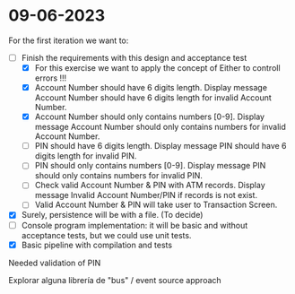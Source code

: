 # 09-06-2023
For the first iteration we want to:
* [ ] Finish the requirements with this design and acceptance test
    * [x] For this exercise we want to apply the concept of Either to controll errors !!!
    * [x] Account Number should have 6 digits length. Display message Account Number should have 6 digits length for invalid Account Number.
    * [x] Account Number should only contains numbers [0-9]. Display message Account Number should only contains numbers for invalid Account Number.
    * [ ] PIN should have 6 digits length. Display message PIN should have 6 digits length for invalid PIN.
    * [ ] PIN should only contains numbers [0-9]. Display message PIN should only contains numbers for invalid PIN.
    * [ ] Check valid Account Number & PIN with ATM records. Display message Invalid Account Number/PIN if records is not exist.
    * [ ] Valid Account Number & PIN will take user to Transaction Screen.
* [x] Surely, persistence will be with a file. (To decide)
* [ ] Console program implementation: it will be basic and without acceptance tests, but we could use unit tests.
* [x] Basic pipeline with compilation and tests

Needed validation of PIN

Explorar alguna librería de "bus" / event source approach